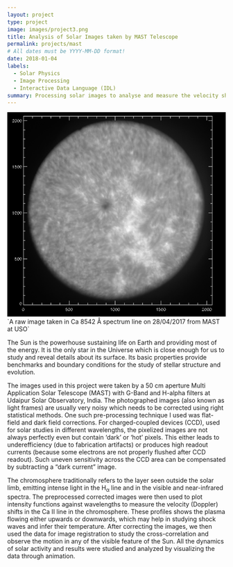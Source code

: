 ```yaml
---
layout: project
type: project
image: images/project3.png
title: Analysis of Solar Images taken by MAST Telescope
permalink: projects/mast
# All dates must be YYYY-MM-DD format!
date: 2018-01-04
labels:
  - Solar Physics
  - Image Processing
  - Interactive Data Language (IDL)
summary: Processing solar images to analyse and measure the velocity shifts in Calcium lines in chromosphere.
---
```


<img class="ui medium right floated rounded image" src="../images/project3.png">
`A raw image taken in Ca 8542 Å spectrum line on 28/04/2017 from MAST at USO`


<!---<img class="ui image" src="{{ site.baseurl }}/images/project3.png">-->


The Sun is the powerhouse sustaining life on Earth and providing most of the energy. It is the only star in the Universe which is close enough for us to study and reveal details about its surface. Its basic properties provide benchmarks and boundary conditions for the study of stellar structure and evolution. 

The images used in this project were taken by a 50 cm aperture Multi Application Solar Telescope (MAST) with G-Band and H-alpha filters at Udaipur Solar Observatory, India. The photographed images (also known as light frames) are usually very noisy which needs to be corrected using right statistical methods. One such pre-processing technique I used was flat-field and dark field corrections. For charged-coupled devices (CCD), used for solar studies in different wavelengths, the pixelized images are not always perfectly even but contain ‘dark’ or ‘hot’ pixels. This either leads to underefficiency (due to fabrication artifacts) or produces high readout currents (because some electrons are not properly flushed after CCD readout). Such uneven sensitivity across the CCD area can be compensated by subtracting a “dark current” image.

The chromosphere traditionally refers to the layer seen outside the solar limb, emitting intense light in the H<sub>α</sub> line and in the visible and near-infrared spectra. The preprocessed corrected images were then used to plot intensity functions against wavelengths to measure the velocity (Doppler) shifts in the Ca II line in the chromosphere. These profiles shows the plasma flowing either upwards or downwards, which may help in studying shock waves and infer their temperature. After correcting the images, we then used the data for image registration to study the cross-correlation and observe the motion in any of the visible feature of the Sun. 
All the dynamics of solar activity and results were studied and analyzed by visualizing the data through animation. 


